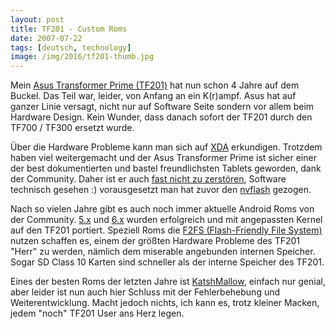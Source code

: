 ```yaml
---
layout: post
title: TF201 - Custom Roms
date: 2007-07-22
tags: [deutsch, technology]
image: /img/2016/tf201-thumb.jpg
---
```


Mein [Asus Transformer Prime (TF201)](https://www.asus.com/Tablets/Eee_Pad_Transformer_Prime_TF201/) hat nun schon 4 Jahre auf dem Buckel. Das Teil war, leider, von Anfang an ein K(r)ampf. Asus hat auf ganzer Linie versagt, nicht nur auf Software Seite sondern vor allem beim Hardware Design. Kein Wunder, dass danach sofort der TF201 durch den TF700 / TF300 ersetzt wurde.

Über die Hardware Probleme kann man sich auf [XDA](http://forum.xda-developers.com/transformer-prime) erkundigen. Trotzdem haben viel weitergemacht und der Asus Transformer Prime ist sicher einer der best dokumentierten und bastel freundlichsten Tablets geworden, dank der Community. Daher ist er auch [fast nicht zu zerstören](http://www.feutl.com/asus-transformer-prime-stuck-at-splash-screen/), Software technisch gesehen :) vorausgesetzt man hat zuvor den [nvflash](http://forum.xda-developers.com/showthread.php?t=1927818) gezogen.

Nach so vielen Jahre gibt es auch noch immer aktuelle Android Roms von der Community. [5.x](https://www.android.com/versions/lollipop-5-0/) und [6.x](https://www.android.com/versions/marshmallow-6-0/) wurden erfolgreich und mit angepassten Kernel auf den TF201 portiert. Speziell Roms die [F2FS (Flash-Friendly File System)](https://de.wikipedia.org/wiki/F2FS) nutzen schaffen es, einem der größten Hardware Probleme des TF201 "Herr" zu werden, nämlich dem miserable angebunden internen Speicher. Sogar SD Class 10 Karten sind schneller als der interne Speicher des TF201.

Eines der besten Roms der letzten Jahre ist [KatshMallow](http://forum.xda-developers.com/transformer-prime/development/rom-katshmallow-t3296607), einfach nur genial, aber leider ist nun auch hier Schluss mit der Fehlerbehebung und Weiterentwicklung. Macht jedoch nichts, ich kann es, trotz kleiner Macken, jedem "noch" TF201 User ans Herz legen.